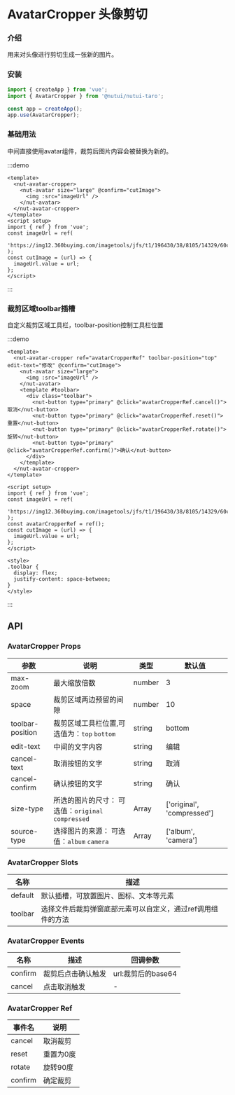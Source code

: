 # AvatarCropper 头像剪切

### 介绍

用来对头像进行剪切生成一张新的图片。

### 安装

```js
import { createApp } from 'vue';
import { AvatarCropper } from '@nutui/nutui-taro';

const app = createApp();
app.use(AvatarCropper);
```

### 基础用法

中间直接使用avatar组件，裁剪后图片内容会被替换为新的。

:::demo

```vue
<template>
  <nut-avatar-cropper>
    <nut-avatar size="large" @confirm="cutImage">
      <img :src="imageUrl" />
    </nut-avatar>
  </nut-avatar-cropper>
</template>
<script setup>
import { ref } from 'vue';
const imageUrl = ref(
  'https://img12.360buyimg.com/imagetools/jfs/t1/196430/38/8105/14329/60c806a4Ed506298a/e6de9fb7b8490f38.png'
);
const cutImage = (url) => {
  imageUrl.value = url;
};
</script>
```

:::

### 裁剪区域toolbar插槽

自定义裁剪区域工具栏，toolbar-position控制工具栏位置

:::demo

```vue
<template>
  <nut-avatar-cropper ref="avatarCropperRef" toolbar-position="top" edit-text="修改" @confirm="cutImage">
    <nut-avatar size="large">
      <img :src="imageUrl" />
    </nut-avatar>
    <template #toolbar>
      <div class="toolbar">
        <nut-button type="primary" @click="avatarCropperRef.cancel()">取消</nut-button>
        <nut-button type="primary" @click="avatarCropperRef.reset()">重置</nut-button>
        <nut-button type="primary" @click="avatarCropperRef.rotate()">旋转</nut-button>
        <nut-button type="primary" @click="avatarCropperRef.confirm()">确认</nut-button>
      </div>
    </template>
  </nut-avatar-cropper>
</template>

<script setup>
import { ref } from 'vue';
const imageUrl = ref(
  'https://img12.360buyimg.com/imagetools/jfs/t1/196430/38/8105/14329/60c806a4Ed506298a/e6de9fb7b8490f38.png'
);
const avatarCropperRef = ref();
const cutImage = (url) => {
  imageUrl.value = url;
};
</script>

<style>
.toolbar {
  display: flex;
  justify-content: space-between;
}
</style>
```

:::

## API

### AvatarCropper Props

| 参数 | 说明 | 类型 | 默认值 |
|  ---  |  ---  |  ---  |  ---  |
| max-zoom | 最大缩放倍数 | number | 3 |
| space | 裁剪区域两边预留的间隙 | number | 10 |
| toolbar-position | 裁剪区域工具栏位置,可选值为：`top` `bottom` | string | bottom |
| edit-text | 中间的文字内容 | string | 编辑 |
| cancel-text | 取消按钮的文字 | string | 取消 |
| cancel-confirm | 确认按钮的文字 | string | 确认 |
| size-type | 所选的图片的尺寸： 可选值：`original` `compressed` | Array | ['original', 'compressed'] |
| source-type | 选择图片的来源： 可选值：`album` `camera` | Array | ['album', 'camera'] |

### AvatarCropper Slots

| 名称 | 描述 |
|  ---  |  ---  |
| default | 默认插槽，可放置图片、图标、文本等元素 |
| toolbar | 选择文件后裁剪弹窗底部元素可以自定义，通过ref调用组件的方法 |

### AvatarCropper Events

| 名称 | 描述 | 回调参数 |
|  ---  |  ---  |  ---  |
| confirm | 裁剪后点击确认触发 | url:裁剪后的base64 |
| cancel | 点击取消触发 | - |

### AvatarCropper Ref

| 事件名 | 说明 |
|  ---  |  ---  |
| cancel | 取消裁剪 |
| reset | 重置为0度 |
| rotate | 旋转90度 |
| confirm | 确定裁剪 |

